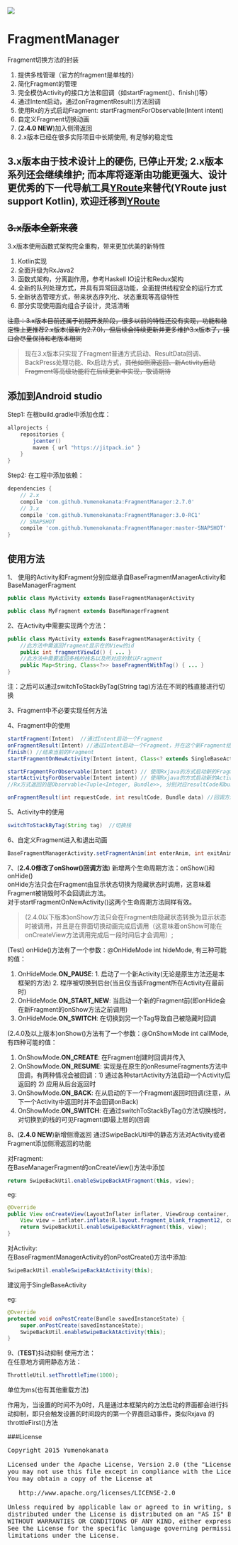 [![](https://jitpack.io/v/Yumenokanata/FragmentManager.svg)](https://jitpack.io/#Yumenokanata/FragmentManager)

# FragmentManager
Fragment切换方法的封装  
1. 提供多栈管理（官方的fragment是单栈的）
2. 简化Fragment的管理  
3. 完全模仿Activity的接口方法和回调（如startFragment()、finish()等）  
4. 通过Intent启动，通过onFragmentResult()方法回调  
5. 使用Rx的方式启动Fragment: startFragmentForObservable(Intent intent)  
6. 自定义Fragment切换动画  
7. (__2.4.0 NEW__)加入侧滑返回
8. 2.x版本已经在很多实际项目中长期使用, 有足够的稳定性

## 3.x版本由于技术设计上的硬伤, 已停止开发; 2.x版本系列还会继续维护; 而本库将逐渐由功能更强大、设计更优秀的下一代导航工具[YRoute](https://github.com/Yumenokanata/YRoute)来替代(YRoute just support Kotlin), 欢迎迁移到[YRoute](https://github.com/Yumenokanata/YRoute)

##  ~~3.x版本全新来袭~~ 
3.x版本使用函数式架构完全重构，带来更加优美的新特性
1. Kotlin实现
2. 全面升级为RxJava2
3. 函数式架构，分离副作用，参考Haskell IO设计和Redux架构
4. 全新的队列处理方式，并具有异常回退功能，全面提供线程安全的运行方式
5. 全新状态管理方式，带来状态序列化、状态重现等高级特性
6. 部分实现使用面向组合子设计，灵活清晰

~~注意：3.x版本目前还属于初期开发阶段，很多以前的特性还没有实现，功能和稳定性上更推荐2.x版本(最新为2.7.0)，但后续会持续更新并更多维护3.x版本了，接口会尽量保持和老版本相同~~

> 现在3.x版本只实现了Fragment普通方式启动、ResultData回调、BackPress处理功能、Rx启动方式，~~其他如侧滑返回、新Activity启动Fragment等高级功能将在后续更新中实现，敬请期待~~

## 添加到Android studio
Step1: 在根build.gradle中添加仓库：
```groovy
allprojects {
	repositories {
        jcenter()
		maven { url "https://jitpack.io" }
	}
}
```

Step2: 在工程中添加依赖：
```groovy
dependencies {
    // 2.x
    compile 'com.github.Yumenokanata:FragmentManager:2.7.0'
    // 3.x
    compile 'com.github.Yumenokanata:FragmentManager:3.0-RC1'
    // SNAPSHOT
    compile 'com.github.Yumenokanata:FragmentManager:master-SNAPSHOT'
}
```

## 

## 使用方法
1、 使用的Activity和Fragment分别应继承自BaseFragmentManagerActivity和BaseManagerFragment
```java
public class MyActivity extends BaseFragmentManagerActivity
```
```java
public class MyFragment extends BaseManagerFragment
```

2、在Activity中需要实现两个方法：
```java
public class MyActivity extends BaseFragmentManagerActivity {
    //此方法中需返回fragment显示在的View的id
    public int fragmentViewId() { ... }
    //此方法中需要返回多栈的栈名以及所对应的默认Fragment
    public Map<String, Class<?>> baseFragmentWithTag() { ... }
}
```
注：之后可以通过switchToStackByTag(String tag)方法在不同的栈直接进行切换

3、Fragment中不必要实现任何方法

4、Fragment中的使用
```java
startFragment(Intent)  //通过Intent启动一个Fragment
onFragmentResult(Intent) //通过Intent启动一个Fragment，并在这个新Fragment结束后回调onFragmentResult方法
finish() //结束当前的Fragment
startFragmentOnNewActivity(Intent intent, Class<? extends SingleBaseActivity> activityClazz) //在新Activity中启动Fragment

startFragmentForObservable(Intent intent) // 使用Rxjava的方式启动新的Fragment
startActivityForObservable(Intent intent) // 使用Rxjava的方式启动新的Activity
//Rx方式返回的是Observable<Tuple<Integer, Bundle>>, 分别对应resultCode和bundle(此种启动方式时，requestCode会由框架自己生成和管理，所以不能直接传入和获取到)

onFragmentResult(int requestCode, int resultCode, Bundle data) //回调方法
```

5、Activity中的使用
```java
switchToStackByTag(String tag)  //切换栈
```

6、自定义Fragment进入和退出动画
```java
BaseFragmentManagerActivity.setFragmentAnim(int enterAnim, int exitAnim)
```

7、(**2.4.0修改了onShow()回调方法**) 新增两个生命周期方法：onShow()和onHide()  
onHide方法只会在Fragment由显示状态切换为隐藏状态时调用，这意味着Fragment被销毁时不会回调此方法。  
对于startFragmentOnNewActivity()这两个生命周期方法同样有效。
> (2.4.0以下版本)onShow方法只会在Fragment由隐藏状态转换为显示状态时被调用，并且是在界面切换动画完成后调用（这意味着onShow可能在onCreateView方法调用完成后一段时间后才会调用）;  

(Test) onHide()方法有了一个参数：@OnHideMode int hideMode, 有三种可能的值：  
1. OnHideMode.**ON_PAUSE**: 1. 启动了一个新Activity(无论是原生方法还是本框架的方法) 2. 程序被切换到后台(当且仅当该Fragment所在Activity在最前时)  
2. OnHideMode.**ON_START_NEW**: 当启动一个新的Fragment前(即onHide会在新Fragment的onShow方法之前调用)  
3. OnHideMode.**ON_SWITCH**: 在切换到另一个Tag导致自己被隐藏时回调   

(2.4.0及以上版本)onShow()方法有了一个参数：@OnShowMode int callMode, 有四种可能的值：  
1. OnShowMode.**ON_CREATE**: 在Fragment创建时回调并传入  
2. OnShowMode.**ON_RESUME**: 实现是在原生的onResumeFragments方法中回调，有两种情况会被回调：1) 通过各种startActivity方法启动一个Activity后返回的 2) 应用从后台返回时  
3. OnShowMode.**ON_BACK**: 在从启动的下一个Fragment返回时回调(注意，从下一个Activity中返回时并不会回调onBack)  
4. OnShowMode.**ON_SWITCH**: 在通过switchToStackByTag()方法切换栈时，对切换到的栈的可见Fragment(即最上层的)回调  

8、(**2.4.0 NEW**)新增侧滑返回
通过SwipeBackUtil中的静态方法对Activity或者Fragment添加侧滑返回的功能

对Fragment:  
在BaseManagerFragment的onCreateView()方法中添加
```java
return SwipeBackUtil.enableSwipeBackAtFragment(this, view);
```
eg:
```java
@Override
public View onCreateView(LayoutInflater inflater, ViewGroup container, Bundle savedInstanceState) {
    View view = inflater.inflate(R.layout.fragment_blank_fragment12, container, false);
    return SwipeBackUtil.enableSwipeBackAtFragment(this, view);
}
```

对Activity:  
在BaseFragmentManagerActivity的onPostCreate()方法中添加:
```java
SwipeBackUtil.enableSwipeBackAtActivity(this);
```
建议用于SingleBaseActivity

eg:
```java
@Override
protected void onPostCreate(Bundle savedInstanceState) {
    super.onPostCreate(savedInstanceState);
    SwipeBackUtil.enableSwipeBackAtActivity(this);
}
```

9、(**TEST**)抖动抑制
使用方法：  
在任意地方调用静态方法：
```java
ThrottleUtil.setThrottleTime(1000);
```
单位为ms(也有其他重载方法)

作用为，当设置的时间不为0时，凡是通过本框架内的方法启动的界面都会进行抖动抑制，即只会触发设置的时间段内的第一个界面启动事件，类似Rxjava 的throttleFirst()方法


###License
<pre>
Copyright 2015 Yumenokanata

Licensed under the Apache License, Version 2.0 (the "License");
you may not use this file except in compliance with the License.
You may obtain a copy of the License at

   http://www.apache.org/licenses/LICENSE-2.0

Unless required by applicable law or agreed to in writing, software
distributed under the License is distributed on an "AS IS" BASIS,
WITHOUT WARRANTIES OR CONDITIONS OF ANY KIND, either express or implied.
See the License for the specific language governing permissions and
limitations under the License.
</pre>
